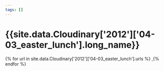```yaml
---
tags: []
---
```

<div itemscope itemtype="http://schema.org/Photograph">
  <h1>{{site.data.Cloudinary['2012']['04-03_easter_lunch'].long_name}}</h1>
  {% for url in site.data.Cloudinary['2012']['04-03_easter_lunch'].urls %}
    <a itemprop="image" class="swipebox" title="" href="{{ site.cloudinary.baseurl }}/{{ url }}">
      <img alt="" itemprop="thumbnailUrl" src="{{ site.cloudinary.baseurl }}/h_150/{{ url }}" />
      <meta itemprop="isFamilyFriendly" content="true" />
    </a>
  {% endfor %}
</div>
